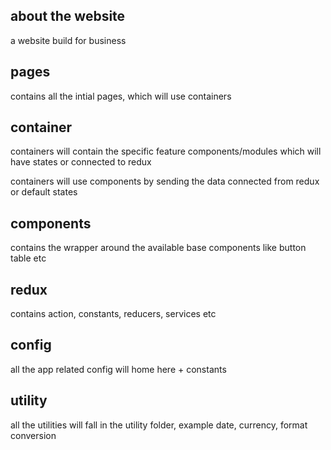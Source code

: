 ## about the website

a website build for business

## pages

contains all the intial pages, which will use containers

## container

containers will contain the specific feature components/modules which will have states or connected to redux

containers will use components by sending the data connected from redux or default states

## components

contains the wrapper around the available base components like button table etc

## redux

contains action, constants, reducers, services etc

## config

all the app related config will home here + constants

## utility

all the utilities will fall in the utility folder, example date, currency, format conversion

